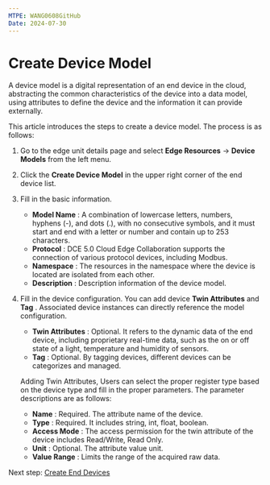 ```yaml
---
MTPE: WANG0608GitHub
Date: 2024-07-30
---
```


# Create Device Model

A device model is a digital representation of an end device in the cloud, abstracting the common characteristics of the device into a data model, using attributes to define the device and the information it can provide externally.

This article introduces the steps to create a device model. The process is as follows:

1. Go to the edge unit details page and select __Edge Resources__ -> __Device Models__ from the left menu.

2. Click the __Create Device Model__ in the upper right corner of the end device list.

    <!--add image later-->

3. Fill in the basic information.

    - __Model Name__ : A combination of lowercase letters, numbers, hyphens (-), and dots (.), with no consecutive symbols,
    and it must start and end with a letter or number and contain up to 253 characters.
    - __Protocol__ : DCE 5.0 Cloud Edge Collaboration supports the connection of various protocol devices, including Modbus.
    - __Namespace__ : The resources in the namespace where the device is located are isolated from each other.
    - __Description__ : Description information of the device model.

    <!--add image later-->

4. Fill in the device configuration. You can add device __Twin Attributes__ and __Tag__ . Associated device instances can directly reference the model configuration.

    - __Twin Attributes__ : Optional. It refers to the dynamic data of the end device, including proprietary real-time data, such as the on or off state of a light, temperature and humidity of sensors.
    - __Tag__ : Optional. By tagging devices, different devices can be categorizes and managed.

    <!--add image later-->

    Adding Twin Attributes, Users can select the proper register type based on the device type and fill in the proper parameters. The parameter descriptions are as follows:

    - __Name__ : Required. The attribute name of the device.
    - __Type__ : Required. It includes string, int, float, boolean.
    - __Access Mode__ : The access permission for the twin attribute of the device includes Read/Write, Read Only.
    - __Unit__ : Optional. The attribute value unit.
    - __Value Range__ : Limits the range of the acquired raw data.

    <!--add image later-->

Next step: [Create End Devices](./create-device.md)
